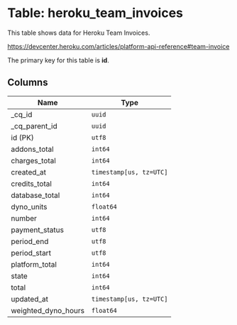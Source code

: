 # Table: heroku_team_invoices

This table shows data for Heroku Team Invoices.

https://devcenter.heroku.com/articles/platform-api-reference#team-invoice

The primary key for this table is **id**.

## Columns

| Name          | Type          |
| ------------- | ------------- |
|_cq_id|`uuid`|
|_cq_parent_id|`uuid`|
|id (PK)|`utf8`|
|addons_total|`int64`|
|charges_total|`int64`|
|created_at|`timestamp[us, tz=UTC]`|
|credits_total|`int64`|
|database_total|`int64`|
|dyno_units|`float64`|
|number|`int64`|
|payment_status|`utf8`|
|period_end|`utf8`|
|period_start|`utf8`|
|platform_total|`int64`|
|state|`int64`|
|total|`int64`|
|updated_at|`timestamp[us, tz=UTC]`|
|weighted_dyno_hours|`float64`|